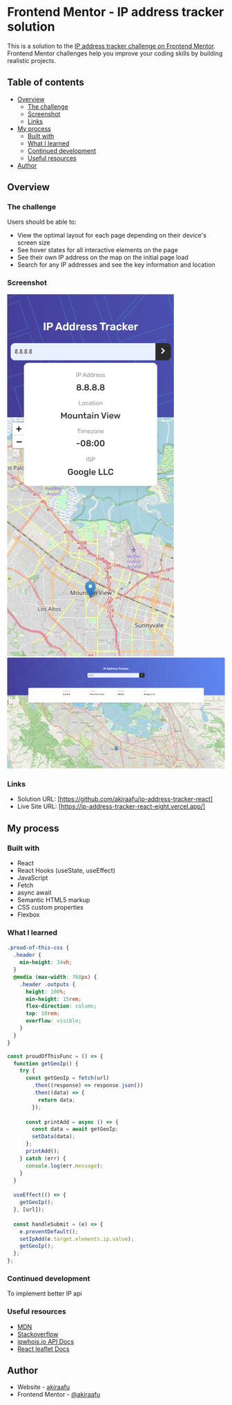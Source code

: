 # Frontend Mentor - IP address tracker solution

This is a solution to the [IP address tracker challenge on Frontend Mentor](https://www.frontendmentor.io/challenges/ip-address-tracker-I8-0yYAH0). Frontend Mentor challenges help you improve your coding skills by building realistic projects.

## Table of contents

- [Overview](#overview)
  - [The challenge](#the-challenge)
  - [Screenshot](#screenshot)
  - [Links](#links)
- [My process](#my-process)
  - [Built with](#built-with)
  - [What I learned](#what-i-learned)
  - [Continued development](#continued-development)
  - [Useful resources](#useful-resources)
- [Author](#author)

## Overview

### The challenge

Users should be able to:

- View the optimal layout for each page depending on their device's screen size
- See hover states for all interactive elements on the page
- See their own IP address on the map on the initial page load
- Search for any IP addresses and see the key information and location

### Screenshot

![](./1.png)
![](./2.png)

### Links

- Solution URL: [https://github.com/akiraafu/ip-address-tracker-react]
- Live Site URL: [https://ip-address-tracker-react-eight.vercel.app/]

## My process

### Built with

- React
- React Hooks (useState, useEffect)
- JavaScript
- Fetch
- async await
- Semantic HTML5 markup
- CSS custom properties
- Flexbox

### What I learned

```css
.proud-of-this-css {
  .header {
    min-height: 34vh;
  }
  @media (max-width: 768px) {
    .header .outputs {
      height: 100%;
      min-height: 15rem;
      flex-direction: column;
      top: 10rem;
      overflow: visible;
    }
  }
}
```

```js
const proudOfThisFunc = () => {
  function getGeoIp() {
    try {
      const getGeoIp = fetch(url)
        .then((response) => response.json())
        .then((data) => {
          return data;
        });

      const printAdd = async () => {
        const data = await getGeoIp;
        setData(data);
      };
      printAdd();
    } catch (err) {
      console.log(err.message);
    }
  }

  useEffect(() => {
    getGeoIp();
  }, [url]);

  const handleSubmit = (e) => {
    e.preventDefault();
    setIpAdd(e.target.elements.ip.value);
    getGeoIp();
  };
};
```

### Continued development

To implement better IP api

### Useful resources

- [MDN](https://developer.mozilla.org/en-US/)
- [Stackoverflow](https://stackoverflow.com/)
- [ipwhois.io API Docs](https://ipwhois.io/documentation)
- [React leaflet Docs](https://react-leaflet.js.org/docs/start-introduction/)

## Author

- Website - [akiraafu](https://github.com/akiraafu)
- Frontend Mentor - [@akiraafu](https://www.frontendmentor.io/profile/akiraafu)
